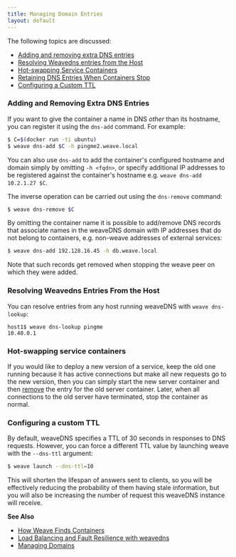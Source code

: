 ```yaml
---
title: Managing Domain Entries
layout: default
---
```



The following topics are discussed: 

* [Adding and removing extra DNS entries](#add-remove)
* [Resolving Weavedns entries from the Host](#resolve-weavedns-entries-from-host)
* [Hot-swapping Service Containers](#hot-swapping)
* [Retaining DNS Entries When Containers Stop](#retain-stopped)
* [Configuring a Custom TTL](#ttl)



### <a name="add-remove"></a>Adding and Removing Extra DNS Entries

If you want to give the container a name in DNS *other* than its
hostname, you can register it using the `dns-add` command. For example:

```bash
$ C=$(docker run -ti ubuntu)
$ weave dns-add $C -h pingme2.weave.local
```

You can also use `dns-add` to add the container's configured hostname
and domain simply by omitting `-h <fqdn>`, or specify additional IP
addresses to be registered against the container's hostname e.g.
`weave dns-add 10.2.1.27 $C`.

The inverse operation can be carried out using the `dns-remove`
command:

```bash
$ weave dns-remove $C
```

By omitting the container name it is possible to add/remove DNS
records that associate names in the weaveDNS domain with IP addresses
that do not belong to containers, e.g. non-weave addresses of external
services:

```bash
$ weave dns-add 192.128.16.45 -h db.weave.local
```

Note that such records get removed when stopping the weave peer on
which they were added.

### <a name="resolve-weavedns-entries-from-host"></a>Resolving Weavedns Entries From the Host

You can resolve entries from any host running weaveDNS with `weave
dns-lookup`:

    host1$ weave dns-lookup pingme
    10.40.0.1

### <a name="hot-swapping"></a>Hot-swapping service containers

If you would like to deploy a new version of a service, keep the old
one running because it has active connections but make all new
requests go to the new version, then you can simply start the new
server container and then [remove](#add-remove) the entry for the old
server container. Later, when all connections to the old server have
terminated, stop the container as normal.

### <a name="ttl"></a>Configuring a custom TTL

By default, weaveDNS specifies a TTL of 30 seconds in responses to DNS
requests.  However, you can force a different TTL value by launching
weave with the `--dns-ttl` argument:

```bash
$ weave launch --dns-ttl=10
```

This will shorten the lifespan of answers sent to clients, so you will
be effectively reducing the probability of them having stale
information, but you will also be increasing the number of request this
weaveDNS instance will receive.

**See Also**

 * [How Weave Finds Containers](/site/weave-docker-api/how-works-weavedns.md)
 * [Load Balancing and Fault Resilience with weavedns](/site/weave-docker-api/load-balance-fault-weavedns.md)
 * [Managing Domains](/site/weavedns/managing-domains-weavedns.md)

